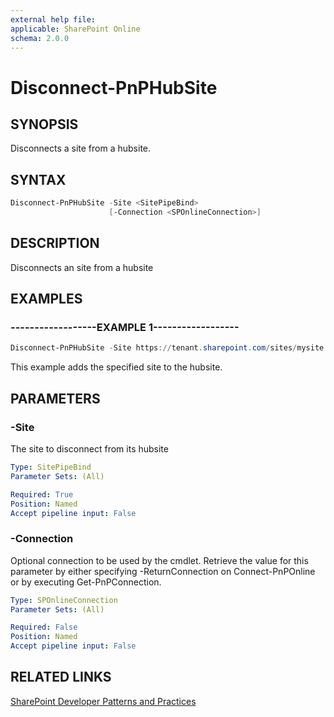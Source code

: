 ```yaml
---
external help file:
applicable: SharePoint Online
schema: 2.0.0
---
```

# Disconnect-PnPHubSite

## SYNOPSIS
Disconnects a site from a hubsite.

## SYNTAX 

```powershell
Disconnect-PnPHubSite -Site <SitePipeBind>
                      [-Connection <SPOnlineConnection>]
```

## DESCRIPTION
Disconnects an site from a hubsite

## EXAMPLES

### ------------------EXAMPLE 1------------------
```powershell
Disconnect-PnPHubSite -Site https://tenant.sharepoint.com/sites/mysite -HubSite https://tenant.sharepoint.com/sites/hubsite
```

This example adds the specified site to the hubsite.

## PARAMETERS

### -Site
The site to disconnect from its hubsite

```yaml
Type: SitePipeBind
Parameter Sets: (All)

Required: True
Position: Named
Accept pipeline input: False
```

### -Connection
Optional connection to be used by the cmdlet. Retrieve the value for this parameter by either specifying -ReturnConnection on Connect-PnPOnline or by executing Get-PnPConnection.

```yaml
Type: SPOnlineConnection
Parameter Sets: (All)

Required: False
Position: Named
Accept pipeline input: False
```

## RELATED LINKS

[SharePoint Developer Patterns and Practices](http://aka.ms/sppnp)